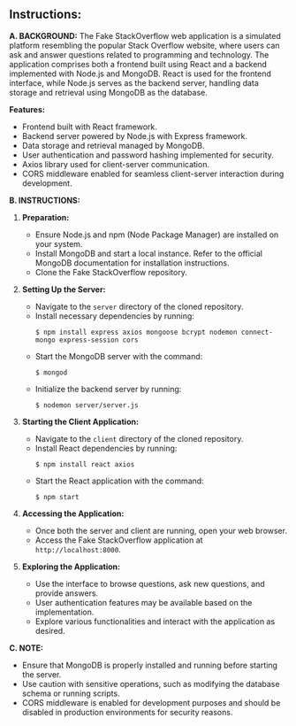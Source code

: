 ## Instructions:

**A. BACKGROUND:**
The Fake StackOverflow web application is a simulated platform resembling the popular Stack Overflow website, where users can ask and answer questions related to programming and technology. The application comprises both a frontend built using React and a backend implemented with Node.js and MongoDB. React is used for the frontend interface, while Node.js serves as the backend server, handling data storage and retrieval using MongoDB as the database.

**Features:**
- Frontend built with React framework.
- Backend server powered by Node.js with Express framework.
- Data storage and retrieval managed by MongoDB.
- User authentication and password hashing implemented for security.
- Axios library used for client-server communication.
- CORS middleware enabled for seamless client-server interaction during development.

**B. INSTRUCTIONS:**

1. **Preparation:**
   - Ensure Node.js and npm (Node Package Manager) are installed on your system.
   - Install MongoDB and start a local instance. Refer to the official MongoDB documentation for installation instructions.
   - Clone the Fake StackOverflow repository.

2. **Setting Up the Server:**
   - Navigate to the `server` directory of the cloned repository.
   - Install necessary dependencies by running:
     ```
     $ npm install express axios mongoose bcrypt nodemon connect-mongo express-session cors
     ```
   - Start the MongoDB server with the command:
     ```
     $ mongod
     ```
   - Initialize the backend server by running:
     ```
     $ nodemon server/server.js
     ```

3. **Starting the Client Application:**
   - Navigate to the `client` directory of the cloned repository.
   - Install React dependencies by running:
     ```
     $ npm install react axios
     ```
   - Start the React application with the command:
     ```
     $ npm start
     ```

4. **Accessing the Application:**
   - Once both the server and client are running, open your web browser.
   - Access the Fake StackOverflow application at `http://localhost:8000`.

5. **Exploring the Application:**
   - Use the interface to browse questions, ask new questions, and provide answers.
   - User authentication features may be available based on the implementation.
   - Explore various functionalities and interact with the application as desired.

**C. NOTE:**
- Ensure that MongoDB is properly installed and running before starting the server.
- Use caution with sensitive operations, such as modifying the database schema or running scripts.
- CORS middleware is enabled for development purposes and should be disabled in production environments for security reasons.
